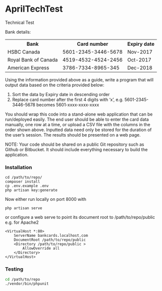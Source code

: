 # AprilTechTest
Technical Test

Bank details:
<table>
<tr><th>Bank</th><th>Card number</th><th>Expiry date</th></tr>
<tr><td>HSBC Canada</td><td>5601-2345-3446-5678</td><td>Nov-2017</td></tr>
<tr><td>Royal Bank of Canada</td><td>4519-4532-4524-2456</td><td>Oct-2017</td></tr>
<tr><td>American Express</td><td>3786-7334-8965-345</td><td>Dec-2018</td></tr>
</table>

Using the information provided above as a guide, write a program that will output data based on the
criteria provided below:

 1. Sort the data by Expiry date in descending order
 2. Replace card number after the first 4 digits with ‘x’, e.g. 5601-2345-3446-5678 becomes 5601-xxxx-xxxx-xxxx

You should wrap this code into a stand-alone web application that can be run/deployed easily.
The end user should be able to enter the card data manually, one row at a time, or upload a CSV file
with the columns in the order shown above. Inputted data need only be stored for the duration of
the user’s session.
The results should be presented on a web page.

NOTE:
Your code should be shared on a public Git repository such as Github or Bitbucket.
It should include everything necessary to build the application.

### Installation

```
cd /path/to/repo/
composer install
cp .env.example .env
php artisan key:generate
```

Now either run locally on port 8000 with
```
php artisan serve
```
or configure a web serve to point its document root to /path/to/repo/public e.g. for Apache2

```
<VirtualHost *:80>
    ServerName bankcards.localhost.com
    DocumentRoot /path/to/repo/public
    <Directory /path/to/repo/public >
        AllowOverride all
    </Directory>
</VirtualHost>
```

### Testing
```bash
cd /path/to/repo
./vendor/bin/phpunit
```
